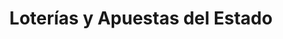 ---
title: "Loterías y Apuestas del Estado"
url: /majadahonda/loterias-y-apuestas-del-estado-calle-joaquin-rodrigo/
shop: Lotterie
---